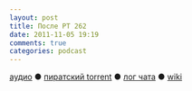 ```yaml
---
layout: post
title: После РТ 262
date: 2011-11-05 19:19
comments: true
categories: podcast
---
```

[аудио](http://cdn.radio-t.com/rt262post.mp3) ● [пиратский torrent](http://pirates.radio-t.com/torrents/rt262post.mp3.torrent) ● [лог чата](http://chat.radio-t.com/logs/radio-t-262.html) ● [wiki](http://wiki.radio-t.com/%D0%9F%D0%BE%D1%81%D0%BB%D0%B5_%D0%A0%D0%A2_262)<audio src="http://cdn.radio-t.com/rt262post.mp3" preload="none">
